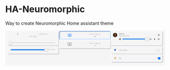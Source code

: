 # HA-Neuromorphic
Way to create Neuromorphic Home assistant theme

![alt text](https://github.com/maskaz/HA-Neuromorphic/blob/main/Neuromorphic.PNG)
